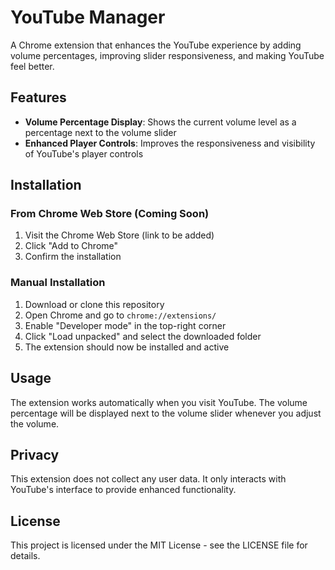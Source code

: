 # YouTube Manager

A Chrome extension that enhances the YouTube experience by adding volume percentages, improving slider responsiveness, and making YouTube feel better.

## Features

-   **Volume Percentage Display**: Shows the current volume level as a percentage next to the volume slider
-   **Enhanced Player Controls**: Improves the responsiveness and visibility of YouTube's player controls

## Installation

### From Chrome Web Store (Coming Soon)

1. Visit the Chrome Web Store (link to be added)
2. Click "Add to Chrome"
3. Confirm the installation

### Manual Installation

1. Download or clone this repository
2. Open Chrome and go to `chrome://extensions/`
3. Enable "Developer mode" in the top-right corner
4. Click "Load unpacked" and select the downloaded folder
5. The extension should now be installed and active

## Usage

The extension works automatically when you visit YouTube. The volume percentage will be displayed next to the volume slider whenever you adjust the volume.

## Privacy

This extension does not collect any user data. It only interacts with YouTube's interface to provide enhanced functionality.

## License

This project is licensed under the MIT License - see the LICENSE file for details.
